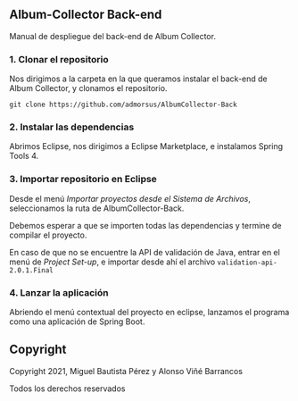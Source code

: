 ## Album-Collector Back-end

Manual de despliegue del back-end de Album Collector.



### 1. Clonar el repositorio

Nos dirigimos a la carpeta en la que queramos instalar el back-end de Album Collector, y clonamos el repositorio.

````
git clone https://github.com/admorsus/AlbumCollector-Back
````



### 2. Instalar las dependencias

Abrimos Eclipse, nos dirigimos a Eclipse Marketplace, e instalamos Spring Tools 4.



### 3. Importar repositorio en Eclipse

Desde el menú _Importar proyectos desde el Sistema de Archivos_, seleccionamos la ruta de AlbumCollector-Back.

Debemos esperar a que se importen todas las dependencias y termine de compilar el proyecto.

En caso de que no se encuentre la API de validación de Java, entrar en el menú de _Project Set-up_, e importar desde ahí el archivo `validation-api-2.0.1.Final` 



### 4. Lanzar la aplicación

Abriendo el menú contextual del proyecto en eclipse, lanzamos el programa como una aplicación de Spring Boot.



## Copyright

Copyright 2021, Miguel Bautista Pérez y Alonso Viñé Barrancos

Todos los derechos reservados
